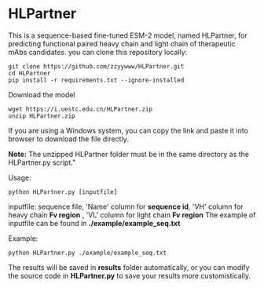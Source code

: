 # HLPartner
This is a sequence-based fine-tuned ESM-2 model, named HLPartner, for predicting functional paired heavy chain and light chain of therapeutic mAbs candidates.
you can clone this repository locally:
```
git clone https://github.com/zzyywww/HLPartner.git 
cd HLPartner
pip install -r requirements.txt --ignore-installed
```
Download the model
```
wget https://i.uestc.edu.cn/HLPartner.zip
unzip HLPartner.zip
```
If you are using a Windows system, you can copy the link and paste it into browser to download the file directly.

**Note:** The unzipped HLPartner folder must be in the same directory as the HLPartner.py script."

Usage:

```
python HLPartner.py [inputfile]
```
inputfile: sequence file, 'Name' column for **sequence id**, 'VH' column for heavy chain **Fv region** ,  'VL' column for light chain **Fv region** 
The example of inputfile can be found in **./example/example_seq.txt**

Example:
```
python HLPartner.py ./example/example_seq.txt
```
The results will be saved in **results** folder automatically, or you can modify the source code in **HLPartner.py** to save your results more customistically.
